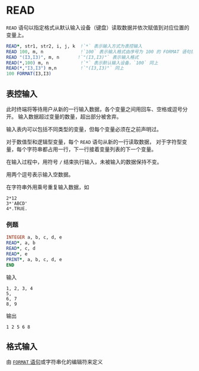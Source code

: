 
# READ

`READ` 语句以指定格式从默认输入设备（键盘）读取数据并依次赋值到对应位置的变量上。

```fortran
READ*, str1, str2, i, j, k  !`*` 表示输入方式为表控输入
READ 100, m, n              !`100` 表示输入格式由序号为 100 的 FORMAT 语句描述
READ "(I3,I3)", m, n       !`"(I3,I3)"` 表示输入格式
READ(*,100) m, n            !`*` 表示默认输入设备，`100` 同上
READ(*,"I3,I3") m,n         !`"(I3,I3)"` 同上
100 FORMAT(I3,I3)
```

## 表控输入

此时终端将等待用户从新的一行输入数据，各个变量之间用回车、空格或逗号分开。
输入数据超过变量的数量，超出部分被舍弃。

输入表内可以包括不同类型的变量，但每个变量必须在之前声明过。

对于数值型和逻辑型变量，每个 `READ` 语句从新的一行读取数据，
对于字符型变量，每个字符串都占用一行，下一行接着变量列表的下一个变量。

在输入过程中，用符号 `/` 结束执行输入，未被输入的数据保持不变。

用两个逗号表示输入空数据。

在字符串外用乘号重复输入数据，如

```prompt
2*12
3*'ABCD'
4*.TRUE.
```

### 例题

```fortran
INTEGER a, b, c, d, e
READ*, a, b
READ*, c, d
READ*, e
PRINT*, a, b, c, d, e
END
```

输入

```prompt
1, 2, 3, 4
5,
6, 7
8, 9
```

输出

```prompt
1 2 5 6 8
```

## 格式输入

由 [`FORMAT` 语句](./FORMAT.md)或字符串化的编辑符来定义
